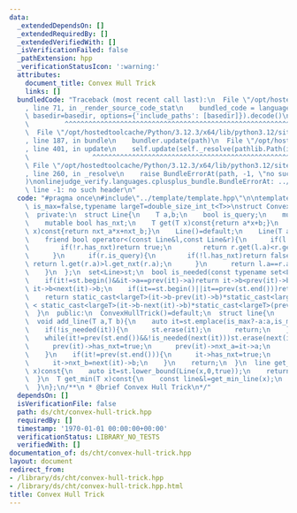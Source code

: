 ```yaml
---
data:
  _extendedDependsOn: []
  _extendedRequiredBy: []
  _extendedVerifiedWith: []
  _isVerificationFailed: false
  _pathExtension: hpp
  _verificationStatusIcon: ':warning:'
  attributes:
    document_title: Convex Hull Trick
    links: []
  bundledCode: "Traceback (most recent call last):\n  File \"/opt/hostedtoolcache/Python/3.12.3/x64/lib/python3.12/site-packages/onlinejudge_verify/documentation/build.py\"\
    , line 71, in _render_source_code_stat\n    bundled_code = language.bundle(stat.path,\
    \ basedir=basedir, options={'include_paths': [basedir]}).decode()\n          \
    \         ^^^^^^^^^^^^^^^^^^^^^^^^^^^^^^^^^^^^^^^^^^^^^^^^^^^^^^^^^^^^^^^^^^^^^^^^^^^^^^^^^\n\
    \  File \"/opt/hostedtoolcache/Python/3.12.3/x64/lib/python3.12/site-packages/onlinejudge_verify/languages/cplusplus.py\"\
    , line 187, in bundle\n    bundler.update(path)\n  File \"/opt/hostedtoolcache/Python/3.12.3/x64/lib/python3.12/site-packages/onlinejudge_verify/languages/cplusplus_bundle.py\"\
    , line 401, in update\n    self.update(self._resolve(pathlib.Path(included), included_from=path))\n\
    \                ^^^^^^^^^^^^^^^^^^^^^^^^^^^^^^^^^^^^^^^^^^^^^^^^^^^^^^^^^\n \
    \ File \"/opt/hostedtoolcache/Python/3.12.3/x64/lib/python3.12/site-packages/onlinejudge_verify/languages/cplusplus_bundle.py\"\
    , line 260, in _resolve\n    raise BundleErrorAt(path, -1, \"no such header\"\
    )\nonlinejudge_verify.languages.cplusplus_bundle.BundleErrorAt: ../template/template.hpp:\
    \ line -1: no such header\n"
  code: "#pragma once\n#include\"../template/template.hpp\"\n\ntemplate<typename T=ll,bool\
    \ is_max=false,typename largeT=double_size_int_t<T>>\nstruct ConvexHullTrick{\n\
    \  private:\n  struct Line{\n    T a,b;\n    bool is_query;\n    mutable T nxt_a,nxt_b;\n\
    \    mutable bool has_nxt;\n    T get(T x)const{return a*x+b;}\n    T get_nxt(T\
    \ x)const{return nxt_a*x+nxt_b;}\n    Line()=default;\n    Line(T a,T b,bool query=false):a(a),b(b),is_query(query),has_nxt(false){}\n\
    \    friend bool operator<(const Line&l,const Line&r){\n      if(l.is_query){\n\
    \        if(!r.has_nxt)return true;\n        return r.get(l.a)<r.get_nxt(l.a);\n\
    \      }\n      if(r.is_query){\n        if(!l.has_nxt)return false;\n       \
    \ return l.get(r.a)>l.get_nxt(r.a);\n      }\n      return l.a==r.a?l.b<r.b:l.a<r.a;\n\
    \    }\n  };\n  set<Line>st;\n  bool is_needed(const typename set<Line>::iterator&it){\n\
    \    if(it!=st.begin()&&it->a==prev(it)->a)return it->b<prev(it)->b;\n    if(it!=prev(st.end())&&it->a==next(it)->a)return\
    \ it->b<next(it)->b;\n    if(it==st.begin()||it==prev(st.end()))return true;\n\
    \    return static_cast<largeT>(it->b-prev(it)->b)*static_cast<largeT>(next(it)->a-it->a)\
    \ < static_cast<largeT>(it->b-next(it)->b)*static_cast<largeT>(prev(it)->a-it->a);\n\
    \  }\n  public:\n  ConvexHullTrick()=default;\n  struct line{\n    T a,b;\n  };\n\
    \  void add_line(T a,T b){\n    auto it=st.emplace(is_max?-a:a,is_max?-b:b).first;\n\
    \    if(!is_needed(it)){\n      st.erase(it);\n      return;\n    }\n    while(it!=st.begin()&&!is_needed(prev(it)))st.erase(prev(it));\n\
    \    while(it!=prev(st.end())&&!is_needed(next(it)))st.erase(next(it));\n    if(it!=st.begin()){\n\
    \      prev(it)->has_nxt=true;\n      prev(it)->nxt_a=it->a;\n      prev(it)->nxt_b=it->b;\n\
    \    }\n    if(it!=prev(st.end())){\n      it->has_nxt=true;\n      it->nxt_a=next(it)->a;\n\
    \      it->nxt_b=next(it)->b;\n    }\n    return;\n  }\n  line get_min_line(T\
    \ x)const{\n    auto it=st.lower_bound(Line(x,0,true));\n    return line{is_max?-it->a:it->a,is_max?-it->b:it->b};\n\
    \  }\n  T get_min(T x)const{\n    const line&l=get_min_line(x);\n    return l.a*x+l.b;\n\
    \  }\n};\n/**\n * @brief Convex Hull Trick\n*/"
  dependsOn: []
  isVerificationFile: false
  path: ds/cht/convex-hull-trick.hpp
  requiredBy: []
  timestamp: '1970-01-01 00:00:00+00:00'
  verificationStatus: LIBRARY_NO_TESTS
  verifiedWith: []
documentation_of: ds/cht/convex-hull-trick.hpp
layout: document
redirect_from:
- /library/ds/cht/convex-hull-trick.hpp
- /library/ds/cht/convex-hull-trick.hpp.html
title: Convex Hull Trick
---
```

